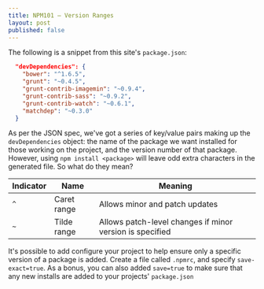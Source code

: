 ```yaml
---
title: NPM101 – Version Ranges
layout: post
published: false
---
```


The following is a snippet from this site's `package.json`:

```json
  "devDependencies": {
    "bower": "^1.6.5",
    "grunt": "~0.4.5",
    "grunt-contrib-imagemin": "~0.9.4",
    "grunt-contrib-sass": "~0.9.2",
    "grunt-contrib-watch": "~0.6.1",
    "matchdep": "~0.3.0"
  }
```

As per the JSON spec, we've got a series of key/value pairs making up the `devDependencies` object: the name of the package we want installed for those working on the project, and the version number of that package. However, using `npm install <package>` will leave odd extra characters in the generated file. So what do they mean?

| Indicator | Name | Meaning |
| --- | --- | --- |
| `^` | Caret range | Allows minor and patch updates |
| `~` | Tilde range | Allows patch-level changes if minor version is specified |

It's possible to add configure your project to help ensure only a specific version of a package is added. Create a file called `.npmrc`, and specify `save-exact=true`. As a bonus, you can also added `save=true` to make sure that any new installs are added to your projects' `package.json`
